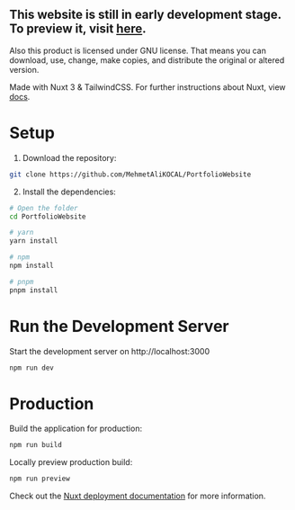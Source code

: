 ## This website is still in early development stage. To preview it, visit [here](https://gwyndev.netlify.app).

Also this product is licensed under GNU license. That means you can download, use, change, make copies, and distribute the original or altered version.

Made with Nuxt 3 & TailwindCSS. For further instructions about Nuxt, view [docs](https://nuxt.com/docs/getting-started/introduction).

# Setup

1. Download the repository:

```bash
git clone https://github.com/MehmetAliKOCAL/PortfolioWebsite
```

2. Install the dependencies:

```bash
# Open the folder
cd PortfolioWebsite

# yarn
yarn install

# npm
npm install

# pnpm
pnpm install
```

# Run the Development Server

Start the development server on http://localhost:3000

```bash
npm run dev
```

# Production

Build the application for production:

```bash
npm run build
```

Locally preview production build:

```bash
npm run preview
```

Check out the [Nuxt deployment documentation](https://nuxt.com/docs/getting-started/deployment) for more information.
